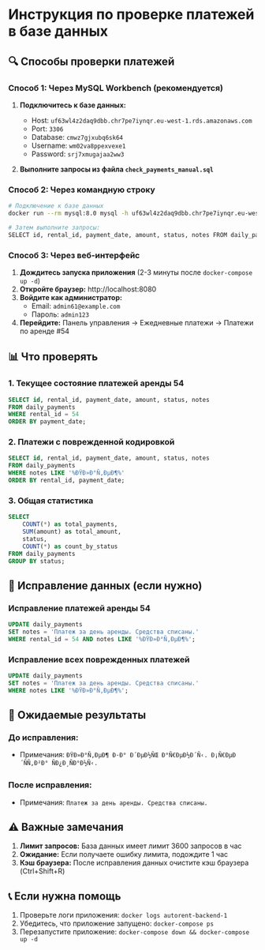 # Инструкция по проверке платежей в базе данных

## 🔍 Способы проверки платежей

### Способ 1: Через MySQL Workbench (рекомендуется)

1. **Подключитесь к базе данных:**
   - Host: `uf63wl4z2daq9dbb.chr7pe7iynqr.eu-west-1.rds.amazonaws.com`
   - Port: `3306`
   - Database: `cmwz7gjxubq6sk64`
   - Username: `wm02va8ppexvexe1`
   - Password: `srj7xmugajaa2ww3`

2. **Выполните запросы из файла `check_payments_manual.sql`**

### Способ 2: Через командную строку

```bash
# Подключение к базе данных
docker run --rm mysql:8.0 mysql -h uf63wl4z2daq9dbb.chr7pe7iynqr.eu-west-1.rds.amazonaws.com -P 3306 -u wm02va8ppexvexe1 -psrj7xmugajaa2ww3 -D cmwz7gjxubq6sk64

# Затем выполните запросы:
SELECT id, rental_id, payment_date, amount, status, notes FROM daily_payments WHERE rental_id = 54 ORDER BY payment_date;
```

### Способ 3: Через веб-интерфейс

1. **Дождитесь запуска приложения** (2-3 минуты после `docker-compose up -d`)
2. **Откройте браузер:** http://localhost:8080
3. **Войдите как администратор:**
   - Email: `admin61@example.com`
   - Пароль: `admin123`
4. **Перейдите:** Панель управления → Ежедневные платежи → Платежи по аренде #54

## 📊 Что проверять

### 1. Текущее состояние платежей аренды 54
```sql
SELECT id, rental_id, payment_date, amount, status, notes 
FROM daily_payments 
WHERE rental_id = 54 
ORDER BY payment_date;
```

### 2. Платежи с поврежденной кодировкой
```sql
SELECT id, rental_id, payment_date, amount, status, notes 
FROM daily_payments 
WHERE notes LIKE '%ÐŸÐ»Ð°Ñ‚ÐµÐ¶%'
ORDER BY rental_id, payment_date;
```

### 3. Общая статистика
```sql
SELECT 
    COUNT(*) as total_payments,
    SUM(amount) as total_amount,
    status,
    COUNT(*) as count_by_status
FROM daily_payments 
GROUP BY status;
```

## 🔧 Исправление данных (если нужно)

### Исправление платежей аренды 54
```sql
UPDATE daily_payments 
SET notes = 'Платеж за день аренды. Средства списаны.' 
WHERE rental_id = 54 AND notes LIKE '%ÐŸÐ»Ð°Ñ‚ÐµÐ¶%';
```

### Исправление всех поврежденных платежей
```sql
UPDATE daily_payments 
SET notes = 'Платеж за день аренды. Средства списаны.' 
WHERE notes LIKE '%ÐŸÐ»Ð°Ñ‚ÐµÐ¶%';
```

## 🎯 Ожидаемые результаты

### До исправления:
- Примечания: `ÐŸÐ»Ð°Ñ‚ÐµÐ¶ Ð·Ð° Ð´ÐµÐ½ÑŒ Ð°Ñ€ÐµÐ½Ð´Ñ‹. Ð¡Ñ€ÐµÐ´ÑÑ‚Ð²Ð° ÑÐ¿Ð¸ÑÐ°Ð½Ñ‹.`

### После исправления:
- Примечания: `Платеж за день аренды. Средства списаны.`

## ⚠️ Важные замечания

1. **Лимит запросов:** База данных имеет лимит 3600 запросов в час
2. **Ожидание:** Если получаете ошибку лимита, подождите 1 час
3. **Кэш браузера:** После исправления данных очистите кэш браузера (Ctrl+Shift+R)

## 📞 Если нужна помощь

1. Проверьте логи приложения: `docker logs autorent-backend-1`
2. Убедитесь, что приложение запущено: `docker-compose ps`
3. Перезапустите приложение: `docker-compose down && docker-compose up -d` 